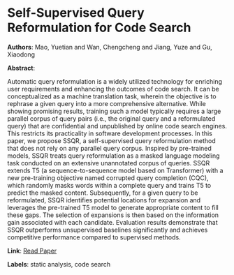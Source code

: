 # Self-Supervised Query Reformulation for Code Search

**Authors**: Mao, Yuetian and Wan, Chengcheng and Jiang, Yuze and Gu, Xiaodong

**Abstract**:

Automatic query reformulation is a widely utilized technology for enriching user requirements and enhancing the outcomes of code search. It can be conceptualized as a machine translation task, wherein the objective is to rephrase a given query into a more comprehensive alternative. While showing promising results, training such a model typically requires a large parallel corpus of query pairs (i.e., the original query and a reformulated query) that are confidential and unpublished by online code search engines. This restricts its practicality in software development processes. In this paper, we propose SSQR, a self-supervised query reformulation method that does not rely on any parallel query corpus. Inspired by pre-trained models, SSQR treats query reformulation as a masked language modeling task conducted on an extensive unannotated corpus of queries. SSQR extends T5 (a sequence-to-sequence model based on Transformer) with a new pre-training objective named corrupted query completion (CQC), which randomly masks words within a complete query and trains T5 to predict the masked content. Subsequently, for a given query to be reformulated, SSQR identifies potential locations for expansion and leverages the pre-trained T5 model to generate appropriate content to fill these gaps. The selection of expansions is then based on the information gain associated with each candidate. Evaluation results demonstrate that SSQR outperforms unsupervised baselines significantly and achieves competitive performance compared to supervised methods.

**Link**: [Read Paper](https://doi.org/10.1145/3611643.3616306)

**Labels**: static analysis, code search
